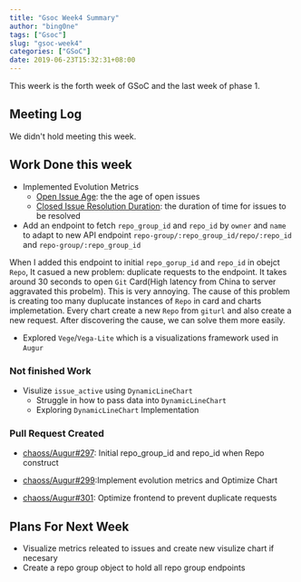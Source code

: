 ```yaml
---
title: "Gsoc Week4 Summary"
author: "bing0ne"
tags: ["Gsoc"]
slug: "gsoc-week4"
categories: ["GSoC"]
date: 2019-06-23T15:32:31+08:00
---
```


This weerk is the forth week of GSoC and the last week of phase 1.

<!--more-->

## Meeting Log

We didn't hold meeting this week. 

## Work Done this week

* Implemented Evolution Metrics
    * [Open Issue Age](https://github.com/chaoss/wg-evolution/blob/master/metrics/issues-open-age.md): the the age of open issues
    * [Closed Issue Resolution Duration](https://github.com/chaoss/wg-evolution/blob/master/metrics/issues-closed-resolution-duration.md): the duration of time for issues to be resolved
* Add an endpoint to fetch `repo_group_id` and `repo_id` by `owner` and `name` to adapt to new API endpoint `repo-group/:repo_group_id/repo/:repo_id` and `repo-group/:repo_group_id`

When I added this endpoint to initial `repo_gorup_id` and `repo_id` in obejct `Repo`, It casued a new problem: duplicate requests to the endpoint. It takes around 30 seconds to open `Git` Card(High latency from China to server aggravated this probelm). This is very annoying.  The cause of this problem is creating too many duplucate instances of `Repo` in card and charts implemetation. Every chart create a new `Repo` from `giturl` and also create a new request.  After discovering the cause, we can solve them more easily.  

* Explored `Vege`/`Vega-Lite`  which is a visualizations framework used in `Augur` 

### Not finished Work  

* Visulize `issue_active` using `DynamicLineChart`
  * Struggle in how to pass data into `DynamicLineChart`
  * Exploring `DynamicLineChart` Implementation

### Pull Request Created

* [chaoss/Augur#297](https://github.com/chaoss/augur/pull/297): Initial repo_group_id and repo_id when Repo construct

* [chaoss/Augur#299](https://github.com/chaoss/augur/pull/299):Implement evolution metrics and Optimize Chart

* [chaoss/Augur#301](https://github.com/chaoss/augur/pull/301): Optimize frontend to prevent duplicate requests



## Plans For Next Week

* Visualize metrics releated to issues and create new visulize chart if necesary
* Create a repo group object to hold all repo group endpoints
